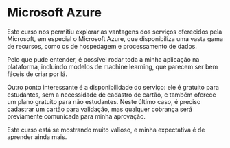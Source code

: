 # Microsoft Azure

Este curso nos permitiu explorar as vantagens dos serviços oferecidos pela Microsoft, em especial o Microsoft Azure, que disponibiliza uma vasta gama de recursos, como os de hospedagem e processamento de dados.

Pelo que pude entender, é possível rodar toda a minha aplicação na plataforma, incluindo modelos de machine learning, que parecem ser bem fáceis de criar por lá.

Outro ponto interessante é a disponibilidade do serviço: ele é gratuito para estudantes, sem a necessidade de cadastro de cartão, e também oferece um plano gratuito para não estudantes. Neste último caso, é preciso cadastrar um cartão para validação, mas qualquer cobrança será previamente comunicada para minha aprovação.

Este curso está se mostrando muito valioso, e minha expectativa é de aprender ainda mais.
